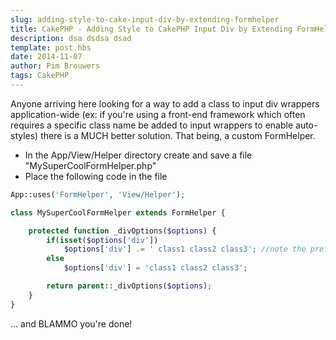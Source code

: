 ```yaml
---
slug: adding-style-to-cake-input-div-by-extending-formhelper
title: CakePHP - Adding Style to CakePHP Input Div by Extending FormHelper
description: dsa dsdsa dsad 
template: post.hbs
date: 2014-11-07
author: Pim Brouwers
tags: CakePHP
---
```

Anyone arriving here looking for a way to add a class to input div wrappers application-wide (ex: if you're using a front-end framework which often requires a specific class name be added to input wrappers to enable auto-styles) there is a MUCH better solution. That being, a custom FormHelper.

- In the App/View/Helper directory create and save a file "MySuperCoolFormHelper.php"
- Place the following code in the file

```php
App::uses('FormHelper', 'View/Helper');

class MySuperCoolFormHelper extends FormHelper {

    protected function _divOptions($options) {
        if(isset($options['div'])
            $options['div'] .= ' class1 class2 class3'; //note the prefixing space
        else
            $options['div'] = 'class1 class2 class3';

        return parent::_divOptions($options);
    }
}
```
... and BLAMMO you're done!